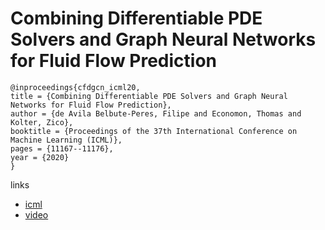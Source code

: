 # Combining Differentiable PDE Solvers and Graph Neural Networks for Fluid Flow Prediction

```
@inproceedings{cfdgcn_icml20,
title = {Combining Differentiable PDE Solvers and Graph Neural Networks for Fluid Flow Prediction},
author = {de Avila Belbute-Peres, Filipe and Economon, Thomas and Kolter, Zico},
booktitle = {Proceedings of the 37th International Conference on Machine Learning (ICML)},
pages = {11167--11176},
year = {2020}
}
```

links
- [icml](https://proceedings.icml.cc/book/4276.pdf)
- [video](https://slideslive.com/38928532)
